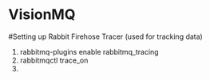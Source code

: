 # VisionMQ


#Setting up Rabbit Firehose Tracer (used for tracking data)
1. rabbitmq-plugins enable rabbitmq_tracing
2. rabbitmqctl trace_on
3. 
